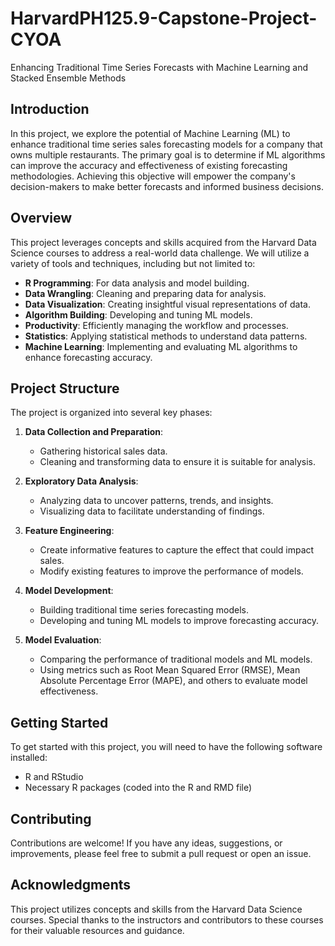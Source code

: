 # HarvardPH125.9-Capstone-Project-CYOA
Enhancing Traditional Time Series Forecasts with Machine Learning and Stacked Ensemble Methods

## Introduction

In this project, we explore the potential of Machine Learning (ML) to enhance traditional time series sales forecasting models for a company that owns multiple restaurants. The primary goal is to determine if ML algorithms can improve the accuracy and effectiveness of existing forecasting methodologies. Achieving this objective will empower the company's decision-makers to make better forecasts and informed business decisions.

## Overview

This project leverages concepts and skills acquired from the Harvard Data Science courses to address a real-world data challenge. We will utilize a variety of tools and techniques, including but not limited to:

- **R Programming**: For data analysis and model building.
- **Data Wrangling**: Cleaning and preparing data for analysis.
- **Data Visualization**: Creating insightful visual representations of data.
- **Algorithm Building**: Developing and tuning ML models.
- **Productivity**: Efficiently managing the workflow and processes.
- **Statistics**: Applying statistical methods to understand data patterns.
- **Machine Learning**: Implementing and evaluating ML algorithms to enhance forecasting accuracy.

## Project Structure

The project is organized into several key phases:

1. **Data Collection and Preparation**:
    - Gathering historical sales data.
    - Cleaning and transforming data to ensure it is suitable for analysis.

2. **Exploratory Data Analysis**:
    - Analyzing data to uncover patterns, trends, and insights.
    - Visualizing data to facilitate understanding of findings.

3.  **Feature Engineering**:
    - Create informative features to capture the effect that could impact sales.
    - Modify existing features to improve the performance of models.

4. **Model Development**:
    - Building traditional time series forecasting models.
    - Developing and tuning ML models to improve forecasting accuracy.
    
5. **Model Evaluation**:
    - Comparing the performance of traditional models and ML models.
    - Using metrics such as Root Mean Squared Error (RMSE), Mean Absolute Percentage Error (MAPE), and others to evaluate model effectiveness.

## Getting Started

To get started with this project, you will need to have the following software installed:

- R and RStudio
- Necessary R packages (coded into the R and RMD file)

## Contributing

Contributions are welcome! If you have any ideas, suggestions, or improvements, please feel free to submit a pull request or open an issue.

## Acknowledgments

This project utilizes concepts and skills from the Harvard Data Science courses. Special thanks to the instructors and contributors to these courses for their valuable resources and guidance.


